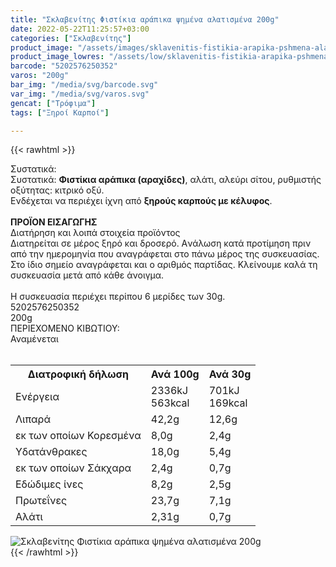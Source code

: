 ```yaml
---
title: "Σκλαβενίτης Φιστίκια αράπικα ψημένα αλατισμένα 200g"
date: 2022-05-22T11:25:57+03:00
categories: ["Σκλαβενίτης"]
product_image: "/assets/images/sklavenitis-fistikia-arapika-pshmena-alatismena-200g.jpg"
product_image_lowres: "/assets/low/sklavenitis-fistikia-arapika-pshmena-alatismena-200g.jpg"
barcode: "5202576250352"
varos: "200g"
bar_img: "/media/svg/barcode.svg"
var_img: "/media/svg/varos.svg"
gencat: ["Τρόφιμα"]
tags: ["Ξηροί Καρποί"]

---
```

{{< rawhtml >}}

<div class="sload491"><div class="product"><div id="sistatika">Συστατικά:</div><div class="alltext">Συστατικά: <b>Φιστίκια αράπικα (αραχίδες)</b>, αλάτι, αλεύρι σίτου, ρυθμιστής οξύτητας: κιτρικό οξύ.<br>Ενδέχεται να περιέχει ίχνη από <b>ξηρούς καρπούς με κέλυφος</b>.<br><br><b>ΠΡΟΪΟΝ ΕΙΣΑΓΩΓΗΣ</b></div><div id="loipa">Διατήρηση και λοιπά στοιχεία προϊόντος</div><div class="alltext">Διατηρείται σε μέρος ξηρό και δροσερό. Aνάλωση κατά προτίμηση πριν από την ημερομηνία που αναγράφεται στο πάνω μέρος της συσκευασίας. Στο ίδιο σημείο αναγράφεται και ο αριθμός παρτίδας. Κλείνουμε καλά τη συσκευασία μετά από κάθε άνοιγμα.<br><br>Η συσκευασία περιέχει περίπου 6 μερίδες των 30g.</div><div id="barcode"><div id="barimage1"></div><span id="bartext">5202576250352</span></div><div id="varos"><div id="varosimage1"></div><span id="varostext">200g</span></div><div id="kivotio">ΠΕΡΙΕΧΟΜΕΝΟ ΚΙΒΩΤΙΟΥ:<br>Αναμένεται</div><br><div class="tabout"><table id="diatable"><tbody><tr><th>Διατροφική δήλωση</th><th>Ανά 100g</th><th>Ανά 30g</th></tr><tr><td class="texr2">Ενέργεια</td><td class="texr">2336kJ<br>563kcal</td><td class="texr">701kJ<br>169kcal</td></tr><tr><td class="texr2">Λιπαρά</td><td class="texr">42,2g</td><td class="texr">12,6g</td></tr><tr><td class="gray">εκ των οποίων Κορεσµένα</td><td class="gray2">8,0g</td><td class="gray2">2,4g</td></tr><tr><td class="texr2">Yδατάνθρακες</td><td class="texr">18,0g</td><td class="texr">5,4g</td></tr><tr><td class="gray">εκ των οποίων Σάκχαρα</td><td class="gray2">2,4g</td><td class="gray2">0,7g</td></tr><tr><td class="texr2">Eδώδιμες ίνες</td><td class="texr">8,2g</td><td class="texr">2,5g</td></tr><tr><td class="texr2">Πρωτεΐνες</td><td class="texr">23,7g</td><td class="texr">7,1g</td></tr><tr><td class="texr2">Αλάτι</td><td class="texr">2,31g</td><td class="texr">0,7g</td></tr></tbody></table></div><div class="keno"></div><div class="pimg"><img alt="Σκλαβενίτης Φιστίκια αράπικα ψημένα αλατισμένα 200g" title="Σκλαβενίτης Φιστίκια αράπικα ψημένα αλατισμένα 200g" src="/assets/images/sklavenitis-fistikia-arapika-pshmena-alatismena-200g.jpg"></div></div></div>
{{< /rawhtml >}}


